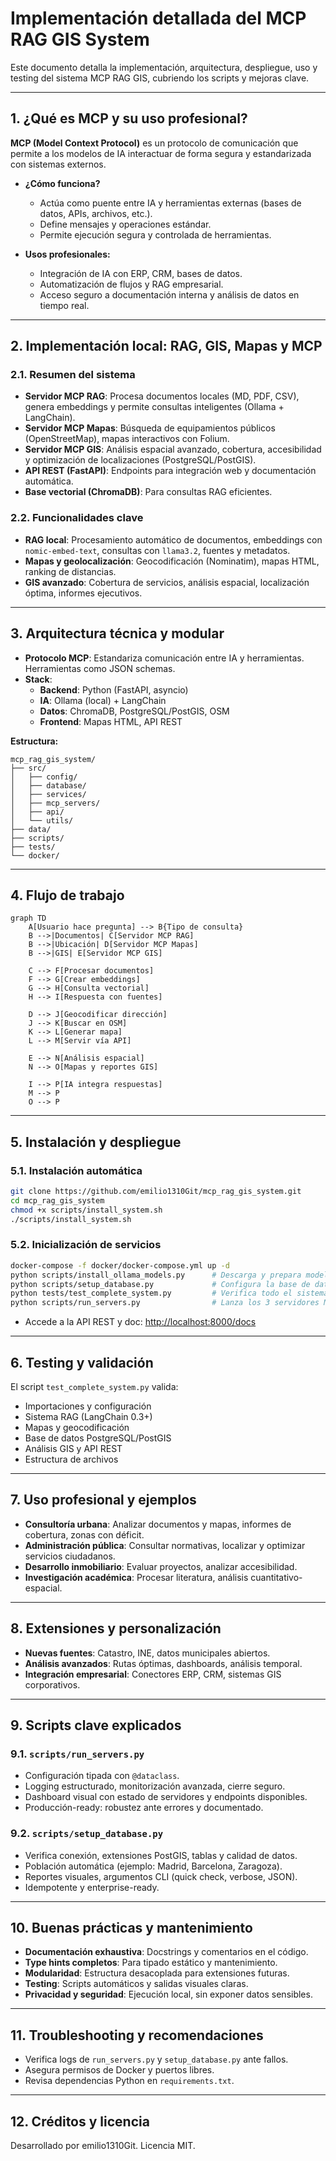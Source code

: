 # Implementación detallada del MCP RAG GIS System

Este documento detalla la implementación, arquitectura, despliegue, uso y testing del sistema MCP RAG GIS, cubriendo los scripts y mejoras clave.

---

## 1. ¿Qué es MCP y su uso profesional?

**MCP (Model Context Protocol)** es un protocolo de comunicación que permite a los modelos de IA interactuar de forma segura y estandarizada con sistemas externos.

- **¿Cómo funciona?**
  - Actúa como puente entre IA y herramientas externas (bases de datos, APIs, archivos, etc.).
  - Define mensajes y operaciones estándar.
  - Permite ejecución segura y controlada de herramientas.

- **Usos profesionales:**
  - Integración de IA con ERP, CRM, bases de datos.
  - Automatización de flujos y RAG empresarial.
  - Acceso seguro a documentación interna y análisis de datos en tiempo real.

---

## 2. Implementación local: RAG, GIS, Mapas y MCP

### 2.1. Resumen del sistema

- **Servidor MCP RAG**: Procesa documentos locales (MD, PDF, CSV), genera embeddings y permite consultas inteligentes (Ollama + LangChain).
- **Servidor MCP Mapas**: Búsqueda de equipamientos públicos (OpenStreetMap), mapas interactivos con Folium.
- **Servidor MCP GIS**: Análisis espacial avanzado, cobertura, accesibilidad y optimización de localizaciones (PostgreSQL/PostGIS).
- **API REST (FastAPI)**: Endpoints para integración web y documentación automática.
- **Base vectorial (ChromaDB)**: Para consultas RAG eficientes.

### 2.2. Funcionalidades clave

- **RAG local**: Procesamiento automático de documentos, embeddings con `nomic-embed-text`, consultas con `llama3.2`, fuentes y metadatos.
- **Mapas y geolocalización**: Geocodificación (Nominatim), mapas HTML, ranking de distancias.
- **GIS avanzado**: Cobertura de servicios, análisis espacial, localización óptima, informes ejecutivos.

---

## 3. Arquitectura técnica y modular

- **Protocolo MCP**: Estandariza comunicación entre IA y herramientas. Herramientas como JSON schemas.
- **Stack**:
  - **Backend**: Python (FastAPI, asyncio)
  - **IA**: Ollama (local) + LangChain
  - **Datos**: ChromaDB, PostgreSQL/PostGIS, OSM
  - **Frontend**: Mapas HTML, API REST

**Estructura:**
```
mcp_rag_gis_system/
├── src/
│   ├── config/
│   ├── database/
│   ├── services/
│   ├── mcp_servers/
│   ├── api/
│   └── utils/
├── data/
├── scripts/
├── tests/
└── docker/
```

---

## 4. Flujo de trabajo

```mermaid
graph TD
    A[Usuario hace pregunta] --> B{Tipo de consulta}
    B -->|Documentos| C[Servidor MCP RAG]
    B -->|Ubicación| D[Servidor MCP Mapas]
    B -->|GIS| E[Servidor MCP GIS]
    
    C --> F[Procesar documentos]
    F --> G[Crear embeddings]
    G --> H[Consulta vectorial]
    H --> I[Respuesta con fuentes]
    
    D --> J[Geocodificar dirección]
    J --> K[Buscar en OSM]
    K --> L[Generar mapa]
    L --> M[Servir vía API]
    
    E --> N[Análisis espacial]
    N --> O[Mapas y reportes GIS]
    
    I --> P[IA integra respuestas]
    M --> P
    O --> P
```

---

## 5. Instalación y despliegue

### 5.1. Instalación automática

```bash
git clone https://github.com/emilio1310Git/mcp_rag_gis_system.git
cd mcp_rag_gis_system
chmod +x scripts/install_system.sh
./scripts/install_system.sh
```

### 5.2. Inicialización de servicios

```bash
docker-compose -f docker/docker-compose.yml up -d
python scripts/install_ollama_models.py      # Descarga y prepara modelos IA
python scripts/setup_database.py             # Configura la base de datos GIS
python tests/test_complete_system.py         # Verifica todo el sistema
python scripts/run_servers.py                # Lanza los 3 servidores MCP
```

- Accede a la API REST y doc: [http://localhost:8000/docs](http://localhost:8000/docs)

---

## 6. Testing y validación

El script `test_complete_system.py` valida:

- Importaciones y configuración
- Sistema RAG (LangChain 0.3+)
- Mapas y geocodificación
- Base de datos PostgreSQL/PostGIS
- Análisis GIS y API REST
- Estructura de archivos

---

## 7. Uso profesional y ejemplos

- **Consultoría urbana**: Analizar documentos y mapas, informes de cobertura, zonas con déficit.
- **Administración pública**: Consultar normativas, localizar y optimizar servicios ciudadanos.
- **Desarrollo inmobiliario**: Evaluar proyectos, analizar accesibilidad.
- **Investigación académica**: Procesar literatura, análisis cuantitativo-espacial.

---

## 8. Extensiones y personalización

- **Nuevas fuentes**: Catastro, INE, datos municipales abiertos.
- **Análisis avanzados**: Rutas óptimas, dashboards, análisis temporal.
- **Integración empresarial**: Conectores ERP, CRM, sistemas GIS corporativos.

---

## 9. Scripts clave explicados

### 9.1. `scripts/run_servers.py`

- Configuración tipada con `@dataclass`.
- Logging estructurado, monitorización avanzada, cierre seguro.
- Dashboard visual con estado de servidores y endpoints disponibles.
- Producción-ready: robustez ante errores y documentado.

### 9.2. `scripts/setup_database.py`

- Verifica conexión, extensiones PostGIS, tablas y calidad de datos.
- Población automática (ejemplo: Madrid, Barcelona, Zaragoza).
- Reportes visuales, argumentos CLI (quick check, verbose, JSON).
- Idempotente y enterprise-ready.


------
## 10. Buenas prácticas y mantenimiento

- **Documentación exhaustiva**: Docstrings y comentarios en el código.
- **Type hints completos**: Para tipado estático y mantenimiento.
- **Modularidad**: Estructura desacoplada para extensiones futuras.
- **Testing**: Scripts automáticos y salidas visuales claras.
- **Privacidad y seguridad**: Ejecución local, sin exponer datos sensibles.

---

## 11. Troubleshooting y recomendaciones

- Verifica logs de `run_servers.py` y `setup_database.py` ante fallos.
- Asegura permisos de Docker y puertos libres.
- Revisa dependencias Python en `requirements.txt`.

---

## 12. Créditos y licencia

Desarrollado por emilio1310Git. Licencia MIT.
